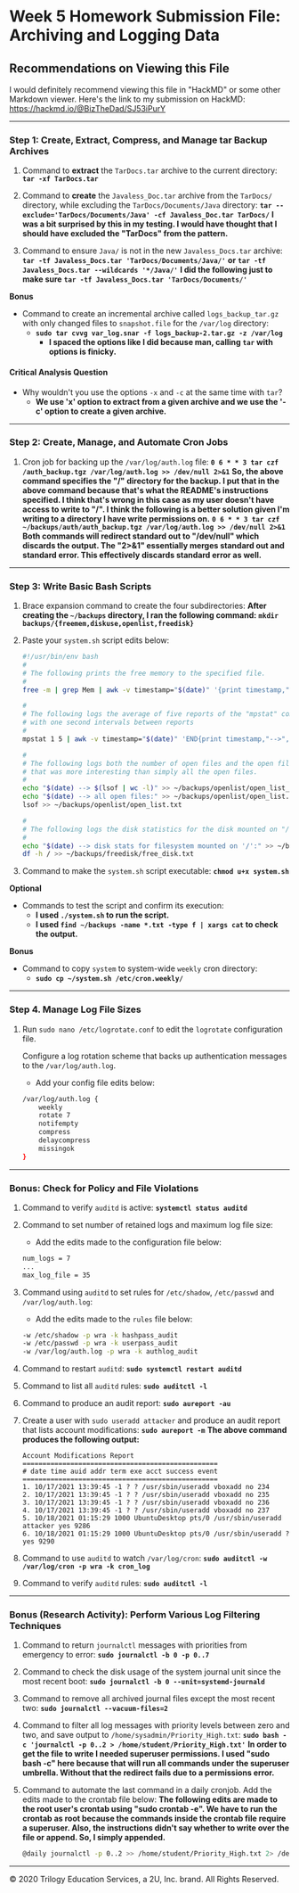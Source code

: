 # Week 5 Homework Submission File: Archiving and Logging Data

## Recommendations on Viewing this File
I would definitely recommend viewing this file in "HackMD" or some other Markdown viewer. Here's the link to my submission on HackMD: https://hackmd.io/@BizTheDad/SJ53iPurY

---

### Step 1: Create, Extract, Compress, and Manage tar Backup Archives

1. Command to **extract** the `TarDocs.tar` archive to the current directory:
**`tar -xf TarDocs.tar`**

2. Command to **create** the `Javaless_Doc.tar` archive from the `TarDocs/` directory, while excluding the `TarDocs/Documents/Java` directory:
**`tar --exclude='TarDocs/Documents/Java' -cf Javaless_Doc.tar TarDocs/`**
**I was a bit surprised by this in my testing. I would have thought that I should have excluded the "TarDocs" from the pattern.**

3. Command to ensure `Java/` is not in the new `Javaless_Docs.tar` archive:
**`tar -tf Javaless_Docs.tar 'TarDocs/Documents/Java/'`**
**or**
**`tar -tf Javaless_Docs.tar --wildcards '*/Java/'`**
**I did the following just to make sure**
**`tar -tf Javaless_Docs.tar 'TarDocs/Documents/'`**

**Bonus** 
- Command to create an incremental archive called `logs_backup_tar.gz` with only changed files to `snapshot.file` for the `/var/log` directory:
    - **`sudo tar cvvg var_log.snar -f logs_backup-2.tar.gz -z /var/log`**
        - **I spaced the options like I did because man, calling `tar` with options is finicky.**

#### Critical Analysis Question

- Why wouldn't you use the options `-x` and `-c` at the same time with `tar`?
  - **We use 'x' option to extract from a given archive and we use the '-c' option to create a given archive.**

---

### Step 2: Create, Manage, and Automate Cron Jobs

1. Cron job for backing up the `/var/log/auth.log` file:
**`0 6 * * 3 tar czf /auth_backup.tgz /var/log/auth.log >> /dev/null 2>&1`**
**So, the above command specifies the "/" directory for the backup. I put that in the above command because that's what the README's instructions specified. I think that's wrong in this case as my user doesn't have access to write to "/". I think the following is a better solution given I'm writing to a directory I have write permissions on.**
**`0 6 * * 3 tar czf ~/backups/auth/auth_backup.tgz /var/log/auth.log >> /dev/null 2>&1`**
**Both commands will redirect standard out to "/dev/null" which discards the output. The "2>&1" essentially merges standard out and standard error. This effectively discards standard error as well.**

---

### Step 3: Write Basic Bash Scripts

1. Brace expansion command to create the four subdirectories:
**After creating the `~/backups` directory, I ran the following command:**
**`mkdir backups/{freemem,diskuse,openlist,freedisk}`**

2. Paste your `system.sh` script edits below:

    ```bash
    #!/usr/bin/env bash
    #
    # The following prints the free memory to the specified file.
    #
    free -m | grep Mem | awk -v timestamp="$(date)" '{print timestamp,"-->",$4,"MB"}' >> ~/backups/freemem/free_mem.txt
    
    #
    # The following logs the average of five reports of the "mpstat" command
    # with one second intervals between reports
    #
    mpstat 1 5 | awk -v timestamp="$(date)" 'END{print timestamp,"-->",100-$NF"%"}' >> ~/backups/diskuse/disk_usage.txt

    #
    # The following logs both the number of open files and the open files. I
    # that was more interesting than simply all the open files.
    #
    echo "$(date) --> $(lsof | wc -l)" >> ~/backups/openlist/open_list_count.txt
    echo "$(date) --> all open files:" >> ~/backups/openlist/open_list.txt
    lsof >> ~/backups/openlist/open_list.txt
    
    #
    # The following logs the disk statistics for the disk mounted on "/".
    #
    echo "$(date) --> disk stats for filesystem mounted on '/':" >> ~/backups/freedisk/free_disk.txt
    df -h / >> ~/backups/freedisk/free_disk.txt
    ```

3. Command to make the `system.sh` script executable:
**`chmod u+x system.sh`**

**Optional**
- Commands to test the script and confirm its execution:
    - **I used `./system.sh` to run the script.**
    - **I used `find ~/backups -name *.txt -type f | xargs cat` to check the output.**

**Bonus**
- Command to copy `system` to system-wide `weekly` cron directory:
    - **`sudo cp ~/system.sh /etc/cron.weekly/`**
---

### Step 4. Manage Log File Sizes
 
1. Run `sudo nano /etc/logrotate.conf` to edit the `logrotate` configuration file. 

    Configure a log rotation scheme that backs up authentication messages to the `/var/log/auth.log`.

    - Add your config file edits below:

    ```bash
    /var/log/auth.log {
        weekly
        rotate 7
        notifempty
        compress
        delaycompress
        missingok
    }
    ```
---

### Bonus: Check for Policy and File Violations

1. Command to verify `auditd` is active:
**`systemctl status auditd`**

2. Command to set number of retained logs and maximum log file size:

    - Add the edits made to the configuration file below:

    ```bash
    num_logs = 7
    ...
    max_log_file = 35
    
    ```

3. Command using `auditd` to set rules for `/etc/shadow`, `/etc/passwd` and `/var/log/auth.log`:


    - Add the edits made to the `rules` file below:

    ```bash
    -w /etc/shadow -p wra -k hashpass_audit
    -w /etc/passwd -p wra -k userpass_audit
    -w /var/log/auth.log -p wra -k authlog_audit
    ```

4. Command to restart `auditd`:
**`sudo systemctl restart auditd`**

5. Command to list all `auditd` rules:
**`sudo auditctl -l`**

6. Command to produce an audit report:
**`sudo aureport -au`**

7. Create a user with `sudo useradd attacker` and produce an audit report that lists account modifications:
**`sudo aureport -m`**
**The above command produces the following output:**
    ```
    Account Modifications Report
    =================================================
    # date time auid addr term exe acct success event
    =================================================
    1. 10/17/2021 13:39:45 -1 ? ? /usr/sbin/useradd vboxadd no 234
    2. 10/17/2021 13:39:45 -1 ? ? /usr/sbin/useradd vboxadd no 235
    3. 10/17/2021 13:39:45 -1 ? ? /usr/sbin/useradd vboxadd no 236
    4. 10/17/2021 13:39:45 -1 ? ? /usr/sbin/useradd vboxadd no 237
    5. 10/18/2021 01:15:29 1000 UbuntuDesktop pts/0 /usr/sbin/useradd attacker yes 9286
    6. 10/18/2021 01:15:29 1000 UbuntuDesktop pts/0 /usr/sbin/useradd ? yes 9290
    ```

8. Command to use `auditd` to watch `/var/log/cron`:
**`sudo auditctl -w /var/log/cron -p wra -k cron_log`**

9. Command to verify `auditd` rules:
**`sudo auditctl -l`**

---

### Bonus (Research Activity): Perform Various Log Filtering Techniques

1. Command to return `journalctl` messages with priorities from emergency to error:
**`sudo journalctl -b 0 -p 0..7`**

2. Command to check the disk usage of the system journal unit since the most recent boot:
**`sudo journalctl -b 0 --unit=systemd-journald`**

3. Command to remove all archived journal files except the most recent two:
**`sudo journalctl --vacuum-files=2`**


4. Command to filter all log messages with priority levels between zero and two, and save output to `/home/sysadmin/Priority_High.txt`:
**`sudo bash -c 'journalctl -p 0..2 > /home/student/Priority_High.txt'`**
**In order to get the file to write I needed superuser permissions. I used "sudo bash -c" here because that will run all commands under the superuser umbrella. Without that the redirect fails due to a permissions error.**

6. Command to automate the last command in a daily cronjob. Add the edits made to the crontab file below:
**The following edits are made to the root user's crontab using "sudo crontab -e". We have to run the crontab as root because the commands inside the crontab file require a superuser. Also, the instructions didn't say whether to write over the file or append. So, I simply appended.**
    ```bash
    @daily journalctl -p 0..2 >> /home/student/Priority_High.txt 2> /dev/null
    ```

---
© 2020 Trilogy Education Services, a 2U, Inc. brand. All Rights Reserved.
<!--stackedit_data:
eyJoaXN0b3J5IjpbMTE3OTc2NTc5NiwtNDkzMzc3OTksLTEyNj
M5NDQ1NCwtMTM5MTQ5MjU5NiwxOTQ3NzUyMjExLDk3MzYzODg3
NiwtMzIxOTYzODIxLC0xMjIxMDA1NjU5XX0=
-->